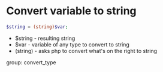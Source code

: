 # Convert variable to string

```php
$string = (string)$var;
```

- $string - resulting string
- $var - variable of any type to convert to string
- (string) - asks php to convert what's on the right to string

group: convert_type
